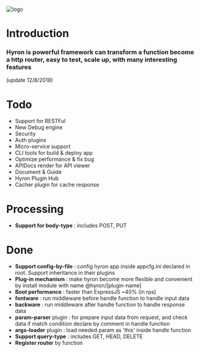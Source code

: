 ![logo](https://i.imgur.com/mAjPWAu.png)

# Introduction

### **Hyron** is powerful framework can transform a function become a http router, easy to test, scale up, with many interesting features

(update 12/8/2018)

# Todo
- Support for RESTFul
- New Debug engine
- Security
- Auth plugins
- Micro-service support
- CLI tools for build & deploy app
- Optimize performance & fix bug
- APIDocs render for API viewer
- Document & Guide
- Hyron Plugin Hub
- Cacher plugin for cache response

# Processing
- **Support for body-type** : includes POST, PUT

# Done
- **Support config-by-file** : config hyron app inside appcfg.ini declared in root. Support inheritance in their plugins
- **Plug-in mechanism** : make hyron become more flexible and convenient by install module with name @hyron/[plugin-name]
- **Boot performance** : faster than ExpressJS ~40% (in rps)
- **fontware** : run middleware before handle function to handle input data
- **backware** : run middleware after handle function to handle response data
- **param-parser** plugin : for prepare input data from request, and check data if match condition declare by comment in handle function 
- **args-loader** plugin : load needed param as 'this' inside handle function 
- **Support query-type** : includes GET, HEAD, DELETE
- **Register router** by function